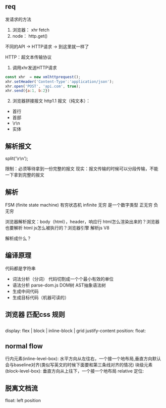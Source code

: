 ## req
发请求的方法
1. 浏览器： xhr fetch
2. node： http.get()

不同的API -> HTTP请求 -> 到这里就一样了

HTTP：超文本传输协议
1. 调用xhr发送HTTP请求
```js
const xhr  = new xmlhttprequest();
xhr.setHeader('Content-Type':'application/json');
xhr.open('POST', 'api.com', true);
xhr.send({a:1, b:2})
```
2. 浏览器拼接报文
http1.1 报文（纯文本）：
- 首行
- 首部
- \r\n
- 实体

## 解析报文
split('\r\n');

限制：必须等待拿到一份完整的报文
现实：报文传输的时候可以分段传输，不能一下拿到完整的报文

## 解析
FSM (finite state machine)  有穷状态机
infinite  无穷  是一个数字类型  正无穷 负无穷

浏览器解析报文：body（html），header，响应行
html怎么渲染出来的？浏览器也要解析 html
js怎么被执行的？浏览器引擎 解析js V8

解析成什么？


## 编译原理

代码都是字符串
- 词法分析（分词）  代码切割成一个个最小有效的单位
- 语法分析
  parse-dom.js  DOM树 AST抽象语法树
- 生成中间代码
- 生成目标代码（机器可读的）


## 浏览器 匹配css 规则



## 
display: flex | block | inline-block | grid
justify-content
position: 
float:


## normal flow
行内元素(inline-level-box): 水平方向从左往右，一个接一个地布局,垂直方向默认会与baseline对齐(类似写英文的时候下面要和第三条线对齐的情况)
块级元素(block-level-box): 垂直方向从上往下，一个接一个地布局
relative 定位: 

## 脱离文档流
  float: left position